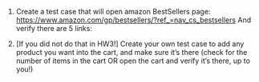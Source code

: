 1. Create a test case that will open amazon BestSellers page: https://www.amazon.com/gp/bestsellers/?ref_=nav_cs_bestsellers
And verify there are 5 links:

2. [If you did not do that in HW3!] Create your own test case to add any product you want into the cart, and make sure it’s there (check for the number of items in the cart OR open the cart and verify it’s there, up to you!) 
